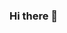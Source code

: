 ### Hi there 👋

<!--
**Lukedeboerr/Lukedeboerr** is a ✨ _special_ ✨ repository because its `README.md` (this file) appears on your GitHub profile.

- 🔭 I’m currently working on my own database project
- 🌱 I’m currently learning programming
- 💬 Ask me about coding
- 📫 How to reach me: lukedeboer9@gmail.com
- ⚡ Fun fact: I live on a farm
-->
